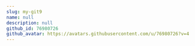 ```yaml
---
slug: my-git9
name: null
description: null
github_id: 76980726
github_avatar: https://avatars.githubusercontent.com/u/76980726?v=4
---
```


